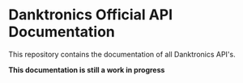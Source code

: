 # Danktronics Official API Documentation

This repository contains the documentation of all Danktronics API's.

**This documentation is still a work in progress**
